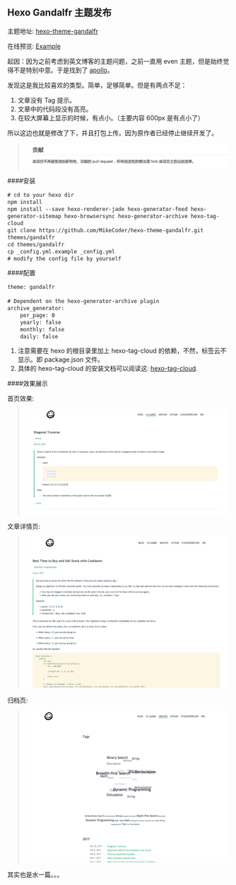 Hexo Gandalfr 主题发布
---

主题地址: [hexo-theme-gandalfr](https://github.com/MikeCoder/hexo-theme-gandalfr)

在线预览: [Example](https://mikecoder.github.io/oj-code)

起因：因为之前考虑到英文博客的主题问题，之前一直用 even 主题，但是始终觉得不是特别中意。于是找到了 [apollo](https://github.com/pinggod/hexo-theme-apollo)。

发现这是我比较喜欢的类型。简单，足够简单。但是有两点不足：

1. 文章没有 Tag 提示。
2. 文章中的代码段没有高亮。
3. 在较大屏幕上显示的时候，有点小。（主要内容 600px 是有点小了）

所以这边也就是修改了下，并且打包上传。因为原作者已经停止继续开发了。
> ![声明](./images/2017-02-10-1.jpeg)

####安装
```
# cd to your hexo dir
npm install
npm install --save hexo-renderer-jade hexo-generator-feed hexo-generator-sitemap hexo-browsersync hexo-generator-archive hexo-tag-cloud
git clone https://github.com/MikeCoder/hexo-theme-gandalfr.git themes/gandalfr
cd themes/gandalfr
cp _config.yml.example _config.yml
# modify the config file by yourself
```

####配置
```
theme: gandalfr

# Dependent on the hexo-generator-archive plugin
archive_generator:
    per_page: 0
    yearly: false
    monthly: false
    daily: false
```
1. 注意需要在 hexo 的根目录里加上 hexo-tag-cloud 的依赖，不然，标签云不显示。即 package.json 文件。
2. 具体的 hexo-tag-cloud 的安装文档可以阅读这: [hexo-tag-cloud](https://github.com/MikeCoder/hexo-tag-cloud).

####效果展示

首页效果:
> ![首页](./images/2017-02-10-2.jpeg)

文章详情页:
> ![文章详情页](./images/2017-02-10-3.jpeg)

归档页:
> ![归档页](./images/2017-02-10-4.jpeg)

其实也是水一篇。。。
